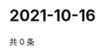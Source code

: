 # 2021-10-16

共 0 条

<!-- BEGIN WEIBO -->
<!-- 最后更新时间 Sat Oct 16 2021 05:12:07 GMT+0800 (China Standard Time) -->

<!-- END WEIBO -->
